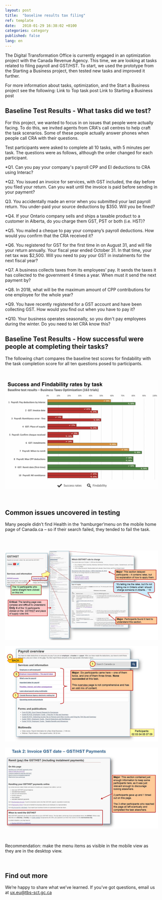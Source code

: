 ```yaml
---
layout: post
title:  "baseline results tax filing"
ref: template
date:   2018-01-29 16:38:02 +0100
categories: category
published: false
lang: en
---
```


The Digital Transformation Office is currently engaged in an optimization project with the Canada Revenue Agency. This time, we are looking at tasks related to filing payroll and GST/HST. To start, we used the prototype from the Starting a Business project, then tested new tasks and improved it further. 

For more information about tasks, optimization, and the Start a Business project see the following:
Link to Top task post
Link to Starting a Business post

## Baseline Test Results - What tasks did we test?

For this project, we wanted to focus in on issues that people were actually facing. To do this, we invited agents from CRA's call centres to help craft the task scenarios. Some of these people actually answer phones when people call CRA with their questions. 

Test participants were asked to complete all 10 tasks, with 5 minutes per task. The questions were as follows, although the order changed for each participant. 

*Q1. 
Can you pay your company's payroll CPP and EI deductions to CRA using Interac?

*Q2.
You issued an invoice for services, with GST included, the day before you filed your return. Can you wait until the invoice is paid before sending in your payment?

Q3.
You accidentally made an error when you submitted your last payroll return. You under-paid your source deductions by $350. Will you be fined?

*Q4.
If your Ontario company sells and ships a taxable product to a customer in Alberta, do you charge them GST, PST or both (i.e. HST)?

*Q5.
You mailed a cheque to pay your company’s payroll deductions. How would you confirm that the CRA received it?

*Q6.
You registered for GST for the first time in on August 31, and will file your return annually. Your fiscal year ended October 31. In that time, your net tax was $2,500. Will you need to pay your GST in instalments for the next fiscal year?

*Q7. 
A business collects taxes from its employees’ pay. It sends the taxes it has collected to the government 4 times a year. When must it send the next payment by?

*Q8.
In 2018, what will be the maximum amount of CPP contributions for one employee for the whole year?

*Q9.
You have recently registered for a GST account and have been collecting GST. How would you find out when you have to pay it?

*Q10.
Your business operates seasonally, so you don't pay employees during the winter. Do you need to let CRA know this?



## Baseline Test Results - How successful were people at completing their tasks?


The following chart compares the baseline test scores for findability with the task completion score for all ten questions posed to participants.


<p><br>
</p>
<div itemprop="text" class="" data="type-text">
      <div class="img-responsive center-block col-md-6">
          <span class=""><img src="../images/TaxFilingbaseline.jpg" alt="Bar-chart-of-Baseline-Performance-Results-comparing-findability-and-task-completion">
 </span>
      </div>
  <p><br>
  </p>
 
 
## Common issues uncovered in testing

Many people didn’t find Health in the ‘hamburger’menu on the mobile home page of Canada.ca – so if their search failed, they tended to fail the task.


<p><br>
</p>

<div itemprop="text" class="" data="type-text">
      <div class="img-responsive left-block col-md-6">
          <span class=""><img src="../images/TF-slide1.JPG" alt="Menu-too-hard-to-find" style="floating:left">
<span>
<br>
<div itemprop="text" class="" data="type-text">
      <div class="img-responsive left-block col-md-6">
          <span class=""><img src="../images/TF-slide2.JPG" alt="Menu-too-hard-to-find" style="floating:left">
<br>
<div itemprop="text" class="" data="type-text">
      <div class="img-responsive left-block col-md-6">
          <span class=""><img src="../images/TF-slide3.JPG" alt="Menu-too-hard-to-find" style="floating:left">

</span>
</div>

<p><br>
 </p>
Recommendation: make the menu items as visible in the mobile view as they are in the desktop view. 
</p><br>
</p>




## Find out more

We’re happy to share what we’ve learned. If you’ve got questions, email us at ux.eu@tbs-sct.gc.ca

